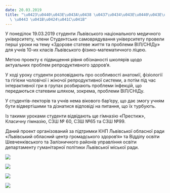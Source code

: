 ```yaml
---
date: 20.03.2019
title: "\u0423\u0440\u043E\u043A\u0438 \u0437\u0434\u043E\u0440\u043E\u0432'\u044F\
  \ \u0443 \u041B\u0424\u041C\u041B"
---
```

У понеділок 19.03.2019 студенти Львівського національного медичного університету, члени Студентське самоврядування університету провели перші уроки на тему «Здорове статеве життя та проблеми ВІЛ/СНІДу» для учнів 10-их класів Львівського фізико-математичного ліцею.

Метою проекту є підвищення рівня обізнаності школярів щодо актуальних проблем репродуктивного здоров‘я.

У ході уроку студенти розповідають про особливості анатомії, фізіології та гігієни чоловічої і жіночої репродуктивної системи, а потім під час інтерактивної гри в групах розбирають проблеми інфекцій, що передаються статевим шляхом, зокрема, проблеми ВІЛ/СНІДу.

У студентів-лекторів та учнів нема вікового бар’єру, що дає змогу учням бути відвертішими та дізнатися відповіді на питання, що їх турбують.

Із такими уроками студенти відвідають ще гімназію «Престиж», Класичну гімназію, СЗШ № 60, СЗШ №65 та СЗШ №99.

Даний проект організований за підтримки КНП Львівської обласної ради «Львівський обласний центр громадського здоров‘я» та Відділу освіти Шевченківського та Залізничного районів управління освіти департаменту гуманітарної політики Львівської міської ради.

![](/files/уроки-здоровя-у-лфмл-1.jpg)

![](/files/уроки-здоровя-у-лфмл-2.jpg)

![](/files/уроки-здоровя-у-лфмл-3.jpg)

![](/files/уроки-здоровя-у-лфмл-4.jpg)